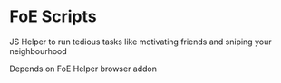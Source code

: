 # FoE Scripts
JS Helper to run tedious tasks like motivating friends and sniping your neighbourhood

Depends on FoE Helper browser addon
